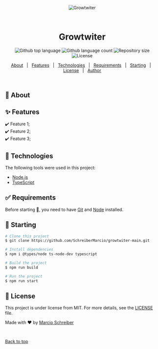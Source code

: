 <div align="center" id="top"> 
  <img src="./.github/app.gif" alt="Growtwiter" />

  &#xa0;

  <!-- <a href="https://growtwitermain.netlify.app">Demo</a> -->
</div>

<h1 align="center">Growtwiter</h1>

<p align="center">
  <img alt="Github top language" src="https://img.shields.io/github/languages/top/ScreiberMarcio/growtwiter-main?color=56BEB8">

  <img alt="Github language count" src="https://img.shields.io/github/languages/count/SchreiberMarcio/growtwiter-main?color=56BEB8">

  <img alt="Repository size" src="https://img.shields.io/github/repo-size/SchreiberMarcio/growtwiter-main?color=56BEB8">

  <img alt="License" src="https://img.shields.io/github/license/SchreiberMarcio/growtwiter-main?color=56BEB8">

  <!-- <img alt="Github issues" src="https://img.shields.io/github/issues/{{YOUR_GITHUB_USERNAME}}/growtwiter-main?color=56BEB8" /> -->

  <!-- <img alt="Github forks" src="https://img.shields.io/github/forks/{{YOUR_GITHUB_USERNAME}}/growtwiter-main?color=56BEB8" /> -->

  <!-- <img alt="Github stars" src="https://img.shields.io/github/stars/{{YOUR_GITHUB_USERNAME}}/growtwiter-main?color=56BEB8" /> -->
</p>

<!-- Status -->

<!-- <h4 align="center"> 
	🚧  Growtwiter Main 🚀 Under construction...  🚧
</h4> 

<hr> -->

<p align="center">
  <a href="#dart-about">About</a> &#xa0; | &#xa0; 
  <a href="#sparkles-features">Features</a> &#xa0; | &#xa0;
  <a href="#rocket-technologies">Technologies</a> &#xa0; | &#xa0;
  <a href="#white_check_mark-requirements">Requirements</a> &#xa0; | &#xa0;
  <a href="#checkered_flag-starting">Starting</a> &#xa0; | &#xa0;
  <a href="#memo-license">License</a> &#xa0; | &#xa0;
  <a href="https://github.com/{{SchreiberMarcio}}" target="_blank">Author</a>
</p>

<br>

## :dart: About ##



## :sparkles: Features ##

:heavy_check_mark: Feature 1;\
:heavy_check_mark: Feature 2;\
:heavy_check_mark: Feature 3;

## :rocket: Technologies ##

The following tools were used in this project:

- [Node.js](https://nodejs.org/en/)
- [TypeScript](https://www.typescriptlang.org/)

## :white_check_mark: Requirements ##

Before starting :checkered_flag:, you need to have [Git](https://git-scm.com) and [Node](https://nodejs.org/en/) installed.

## :checkered_flag: Starting ##

```bash
# Clone this project
$ git clone https://github.com/SchreiberMarcio/growtwiter-main.git

# Install dependencies
$ npm i @types/node ts-node-dev typescript

# Build the project
$ npm run build

# Run the project
$ npm run start


```

## :memo: License ##

This project is under license from MIT. For more details, see the [LICENSE](LICENSE.md) file.


Made with :heart: by <a href="https://github.com/SchreiberMarcio" target="_blank">Marcio Schreiber</a>

&#xa0;

<a href="#top">Back to top</a>
